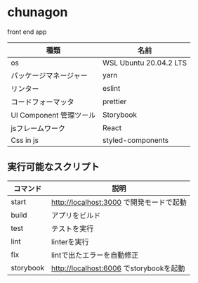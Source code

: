 # chunagon

front end app

| 種類                    | 名前                   |
| ----------------------- | ---------------------- |
| os                      | WSL Ubuntu 20.04.2 LTS |
| パッケージマネージャー  | yarn                   |
| リンター                | eslint                 |
| コードフォーマッタ      | prettier               |
| UI Component 管理ツール | Storybook              |
| jsフレームワーク        | React                  |
| Css in js               | styled-components      |

## 実行可能なスクリプト

| コマンド  | 説明                                       |
| --------- | ------------------------------------------ |
| start     | <http://localhost:3000> で開発モードで起動 |
| build     | アプリをビルド                             |
| test      | テストを実行                               |
| lint      | linterを実行                               |
| fix       | lintで出たエラーを自動修正                 |
| storybook | <http://localhost:6006> でstorybookを起動  |
